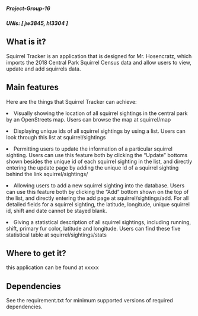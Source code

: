 <h5>Project-Group-16</h5>
<h5>UNIs: [ jw3845, hl3304 ]</h5>

<h2>What is it?</h2>
Squirrel Tracker is an application that is designed for Mr. Hosencratz, which imports the 2018 Central Park Squirrel Census data and allow users to view, update and add squirrels data.

<h2>Main features</h2>
Here are the things that Squirrel Tracker can achieve:
<p>
<li>Visually showing the location of all squirrel sightings in the central park by an OpenStreets map. Users can browse the map at squirrel/map
<p>
<li>Displaying unique ids of all squirrel sightings by using a list. Users can look through this list at squirrel/sightings
<p>
<li>Permitting users to update the information of a particular squirrel sighting. Users can use this feature both by clicking the “Update” bottoms shown besides the unique id of each squirrel sighting in the list, and directly entering the update page by adding the unique id of a squirrel sighting behind the link squirrel/sightings/<unique_squirrel_id>
<p>
<li>Allowing users to add a new squirrel sighting into the database. Users can use this feature both by clicking the “Add” bottom shown on the top of the list, and directly entering the add page at squirrel/sightings/add. For all detailed fields for a squirrel sighting, the latitude, longitude, unique squirrel id, shift and date cannot be stayed blank.
<p>
<li>Giving a statistical description of all squirrel sightings, including running, shift, primary fur color, latitude and longitude. Users can find these five statistical table at squirrel/sightings/stats

<h2>Where to get it?</h2>
this application can be found at xxxxx

<h2>Dependencies</h2>
See the requirement.txt for minimum supported versions of required dependencies.
